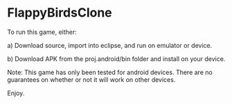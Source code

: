 FlappyBirdsClone
================

To run this game, either:

a) Download source, import into eclipse, and run on emulator or device.

b) Download APK from the proj.android/bin folder and install on your device.

Note: This game has only been tested for android devices. There are no guarantees on whether or not it will work on other devices.

Enjoy.
